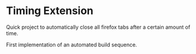 # Timing Extension
Quick project to automatically close all firefox tabs after a certain amount of time.

First implementation of an automated build sequence.